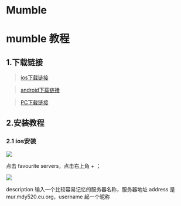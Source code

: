 # Mumble


# mumble 教程

## 1.下载链接

> [ios下载链接](https://apps.apple.com/us/app/mumble/id443472808)

> [android下载链接](https://pan.mdy520.eu.org:6443/s/zYcp)

> [PC下载链接](https://pan.mdy520.eu.org:6443/s/AOf3)

## 2.安装教程

### 2.1 ios安装

![](/mum_ios_1.jpg "")

点击 favourite servers，点击右上角 + ；

![](/mum_ios_2.jpg "")

description 输入一个比较容易记忆的服务器名称，服务器地址 address 是 mur.mdy520.eu.org，username 起一个昵称


